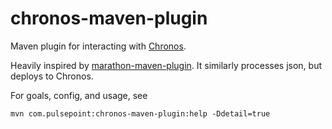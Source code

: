 # chronos-maven-plugin #

Maven plugin for interacting with [Chronos](http://mesos.github.io/chronos/).

Heavily inspired by [marathon-maven-plugin](https://github.com/holidaycheck/marathon-maven-plugin). It similarly processes json, but deploys to Chronos.

For goals, config, and usage, see

    mvn com.pulsepoint:chronos-maven-plugin:help -Ddetail=true

